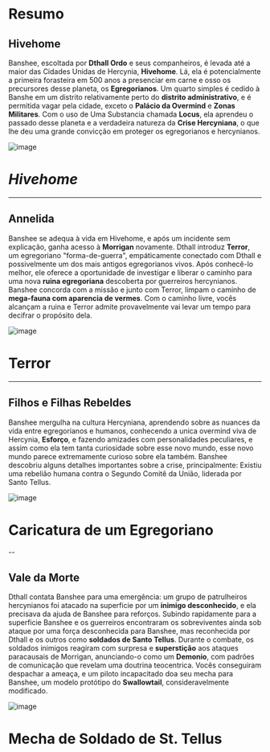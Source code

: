 # Resumo
## Hivehome

Banshee, escoltada por **Dthall Ordo** e seus companheiros, é levada até a maior das Cidades Unidas de Hercynia, **Hivehome**. Lá, ela é potencialmente a primeira forasteira em 500 anos a presenciar em carne e osso os precursores desse planeta, os **Egregorianos**. Um quarto simples é cedido à Banshe em um distrito relativamente perto do **distrito administrativo**, e é permitida vagar pela cidade, exceto o **Palácio da Overmind** e **Zonas Militares**.
Com o uso de Uma Substancia chamada **Locus**, ela aprendeu o passado desse planeta e a verdadeira natureza da **Crise Hercyniana**, o que lhe deu uma grande convicção em proteger os egregorianos e hercynianos.

![image](events/Images/Hivehome.png)

# *Hivehome*

---

## Annelida 

Banshee se adequa à vida em Hivehome, e após um incidente sem explicação, ganha acesso à **Morrigan** novamente. Dthall introduz **Terror**, um egregoriano  "forma-de-guerra", empáticamente conectado com Dthall e possivelmente um dos mais antigos egregorianos vivos. Após conhecê-lo melhor, ele oferece a oportunidade de investigar e liberar o caminho para uma nova **ruina egregoriana** descoberta por guerreiros hercynianos. Banshee concorda com a missão e junto com Terror, limpam o caminho de **mega-fauna com aparencia de vermes**. Com o caminho livre, vocês alcançam a ruina e Terror admite provavelmente vai levar um tempo para decifrar o propósito dela.

![image](events/Images/Terror_portrait.png)

# Terror

---

## Filhos e Filhas Rebeldes

Banshee mergulha na cultura Hercyniana, aprendendo sobre as nuances da vida entre egregorianos e humanos, conhecendo a unica overmind viva de Hercynia, **Esforço**, e fazendo amizades com personalidades peculiares, e assim como ela tem tanta curiosidade sobre esse novo mundo, esse novo mundo parece extremamente curioso sobre ela também. Banshee descobriu alguns detalhes importantes sobre a crise, principalmente: Existiu uma rebelião humana contra o Segundo Comitê da União, liderada por Santo Tellus.

![image](events/Images/egg.png)

# Caricatura de um Egregoriano

--

## Vale da Morte

Dthall contata Banshee para uma emergência: um grupo de patrulheiros hercynianos foi atacado na superficie por um **inimigo desconhecido**, e ela precisava da ajuda de Banshee para reforços. Subindo rapidamente para a superficie Banshee e os guerreiros encontraram os sobreviventes ainda sob ataque por uma força desconhecida para Banshee, mas reconhecida por Dthall e os outros como **soldados de Santo Tellus**. Durante o combate, os soldados inimigos reagiram com surpresa e **superstição** aos ataques paracausais de Morrigan, anunciando-o como um **Demonio**, com padrões de comunicação que revelam uma doutrina teocentrica. Vocês conseguiram despachar a ameaça, e um piloto incapacitado doa seu mecha para Banshee, um modelo protótipo do **Swallowtail**, consideravelmente modificado. 

![image](events/Images/Bicam_Mech.png)

# Mecha de Soldado de St. Tellus

